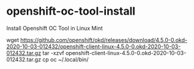 # openshift-oc-tool-install
Install Openshift OC Tool in Linux Mint

wget https://github.com/openshift/okd/releases/download/4.5.0-0.okd-2020-10-03-012432/openshift-client-linux-4.5.0-0.okd-2020-10-03-012432.tar.gz
tar -xzvf openshift-client-linux-4.5.0-0.okd-2020-10-03-012432.tar.gz
cp oc ~/.local/bin/
